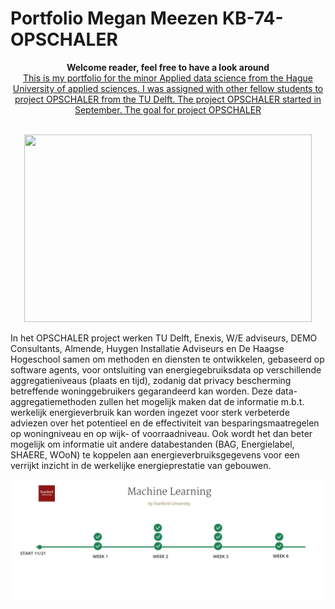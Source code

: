 # Portfolio Megan Meezen KB-74-OPSCHALER


  <p align="center">
  <b>Welcome reader, feel free to have a look around</b><br>
  <a href="#">This is my portfolio for the minor Applied data science from the Hague University of applied sciences. I was assigned with other fellow students to project OPSCHALER from the TU Delft. The project OPSCHALER started in September. The goal for project OPSCHALER</a> 
  <br><br>
</p>


<p align="center">
  <img width="460" height="300" src="https://media.giphy.com/media/xUPGGDNsLvqsBOhuU0/giphy.gif">
</p>



In het OPSCHALER project werken TU Delft, Enexis, W/E adviseurs, DEMO Consultants, Almende, Huygen Installatie Adviseurs en De Haagse Hogeschool samen om methoden en diensten te ontwikkelen, gebaseerd op software agents, voor ontsluiting van energiegebruiksdata op verschillende aggregatieniveaus (plaats en tijd), zodanig dat privacy bescherming betreffende woninggebruikers gegarandeerd kan worden. Deze data-aggregatiemethoden zullen het mogelijk maken dat de informatie m.b.t. werkelijk energieverbruik kan worden ingezet voor sterk verbeterde adviezen over het potentieel en de effectiviteit van besparingsmaatregelen op woningniveau en op wijk- of voorraadniveau. Ook wordt het dan beter mogelijk om informatie uit andere databestanden (BAG, Energielabel, SHAERE, WOoN) te koppelen aan energieverbruiksgegevens voor een verrijkt inzicht in de werkelijke energieprestatie van gebouwen.

<p align="center"> <img src="https://github.com/deKeijzer/KB-74-OPSCHALER/blob/master/Personal_folders/Megan/portfoliolinks/Imagesportfolio/Coursera.png"> </p>
